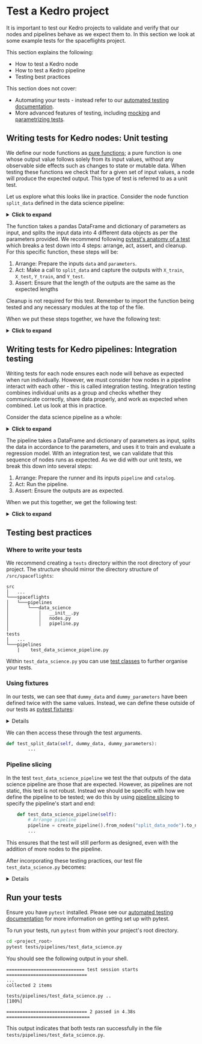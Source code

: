 # Test a Kedro project

It is important to test our Kedro projects to validate and verify that our nodes and pipelines behave as we expect them to. In this section we look at some example tests for the spaceflights project.

This section explains the following:

* How to test a Kedro node
* How to test a Kedro pipeline
* Testing best practices


This section does not cover:

* Automating your tests - instead refer to our [automated testing documentation](../development/automated_testing.md).
* More advanced features of testing, including [mocking](https://realpython.com/python-mock-library/#what-is-mocking) and [parametrizing tests](https://docs.pytest.org/en/7.1.x/example/parametrize.html).


## Writing tests for Kedro nodes: Unit testing

We define our node functions as [pure functions](https://realpython.com/python-functional-programming/#what-is-functional-programming); a pure function is one whose output value follows solely from its input values, without any observable side effects such as changes to state or mutable data. When testing these functions we check that for a given set of input values, a node will produce the expected output. This type of test is referred to as a unit test.

Let us explore what this looks like in practice. Consider the node function `split_data` defined in the data science pipeline:

<details>
<summary><b>Click to expand</b></summary>

```python
def split_data(data: pd.DataFrame, parameters: Dict) -> Tuple:
    """Splits data into features and targets training and test sets.

    Args:
        data: Data containing features and target.
        parameters: Parameters defined in parameters_data_science.yml.
    Returns:
        Split data.
    """
    X = data[parameters["features"]]
    y = data["price"]
    X_train, X_test, y_train, y_test = train_test_split(
        X, y, test_size=parameters["test_size"], random_state=parameters["random_state"]
    )
    return X_train, X_test, y_train, y_test
```

</details>

The function takes a pandas DataFrame and dictionary of parameters as input, and splits the input data into 4 different data objects as per the parameters provided. We recommend following [pytest's anatomy of a test](https://docs.pytest.org/en/7.1.x/explanation/anatomy.html#anatomy-of-a-test) which breaks a test down into 4  steps: arrange, act, assert, and cleanup. For this specific function, these steps will be:

1. Arrange: Prepare the inputs `data` and `parameters`.
2. Act: Make a call to `split_data` and capture the outputs with `X_train`, `X_test`, `Y_train`, and `Y_test`.
3. Assert: Ensure that the length of the outputs are the same as the expected lengths

Cleanup is not required for this test. Remember to import the function being tested and any necessary modules at the top of the file.

When we put these steps together, we have the following test:

<details>
<summary><b>Click to expand</b></summary>

```python
# NOTE: This example test is yet to be refactored.
# A complete version is available under the testing best practices section.

import pandas as pd
from spaceflights.pipelines.data_science.nodes import split_data

    def test_split_data():
        # Arrange
        dummy_data = pd.DataFrame(
        {"engines": [1, 2, 3],
         "crew": [4, 5, 6],
         "passenger_capacity": [5, 6, 7],
         "price": [120, 290, 30]})

        dummy_parameters = {"model_options":
                     {"test_size": 0.2,
                      "random_state": 3,
                      "features": ["engines", "passenger_capacity", "crew"]}}

        # Act
        X_train, X_test, y_train, y_test = split_data(dummy_data, dummy_parameters["model_options"])

        # Assert
        assert len(X_train) == 2
        assert len(y_train) == 2
        assert len(X_test) == 1
        assert len(y_test) == 1
```

</details>


## Writing tests for Kedro pipelines: Integration testing

Writing tests for each node ensures each node will behave as expected when run individually. However, we must consider how nodes in a pipeline interact with each other - this is called integration testing. Integration testing combines individual units as a group and checks whether they communicate correctly, share data properly, and work as expected when combined. Let us look at this in practice.

Consider the data science pipeline as a whole:

<details>
<summary><b>Click to expand</b></summary>

```python
from kedro.pipeline import Pipeline, node, pipeline
from .nodes import evaluate_model, split_data, train_model


def create_pipeline(**kwargs) -> Pipeline:
    return pipeline(
        [
            node(
                func=split_data,
                inputs=["model_input_table", "params:model_options"],
                outputs=["X_train", "X_test", "y_train", "y_test"],
                name="split_data_node",
            ),
            node(
                func=train_model,
                inputs=["X_train", "y_train"],
                outputs="regressor",
                name="train_model_node",
            ),
            node(
                func=evaluate_model,
                inputs=["regressor", "X_test", "y_test"],
                outputs=None,
                name="evaluate_model_node",
            ),
        ]
    )
```
</details>

The pipeline takes a DataFrame and dictionary of parameters as input, splits the data in accordance to the parameters, and uses it to train and evaluate a regression model. With an integration test, we can validate that this sequence of nodes runs as expected. As we did with our unit tests, we break this down into several steps:

1. Arrange: Prepare the runner and its inputs `pipeline` and `catalog`.
2. Act: Run the pipeline.
3. Assert: Ensure the outputs are as expected.

When we put this together, we get the following test:

<details>
<summary><b>Click to expand</b></summary>

```python
# NOTE: This example test is yet to be refactored.
# A complete version is available under the testing best practices section.

import pandas as pd
from kedro.io import DataCatalog, MemoryDataset
from kedro.runner import SequentialRunner
from spaceflights.pipelines.data_science import create_pipeline

    def test_data_science_pipeline():
        # Arrange pipeline
        pipeline = create_pipeline()

        # Arrange data catalog
        catalog = DataCatalog()

        dummy_data = pd.DataFrame(
        {"engines": [1, 2, 3],
         "crew": [4, 5, 6],
         "passenger_capacity": [5, 6, 7],
         "price": [120, 290, 30]})
        catalog.add("model_input_table", MemoryDataset(dummy_data))

        dummy_parameters = {"model_options":
                     {"test_size": 0.2,
                      "random_state": 3,
                      "features": ["engines", "passenger_capacity", "crew"]}}
        catalog.add_feed_dict({"params:model_options" : dummy_parameters["model_options"]})

        # Act
        output = SequentialRunner().run(pipeline, catalog)

        # Assert
        assert len(output) == 0

```

</details>

## Testing best practices

### Where to write your tests

We recommend creating a `tests` directory within the root directory of your project. The structure should mirror the directory structure of `/src/spaceflights`:

```
src
│   ...
└───spaceflights
│   └───pipelines
│       └───data_science
│           │   __init__.py
│           │   nodes.py
│           │   pipeline.py
│
tests
|   ...
└───pipelines
    |    test_data_science_pipeline.py
```

Within `test_data_science.py` you can use [test classes](https://docs.pytest.org/en/7.1.x/getting-started.html#group-multiple-tests-in-a-class) to further organise your tests.

### Using fixtures

In our tests, we can see that `dummy_data` and `dummy_parameters` have been defined twice with the same values. Instead, we can define these outside of our tests as [pytest fixtures](https://docs.pytest.org/en/6.2.x/fixture.html#fixture):

<details>

```python
import pytest

@pytest.fixture
def dummy_data():
    return pd.DataFrame(
        {"engines": [1, 2, 3],
         "crew": [4, 5, 6],
         "passenger_capacity": [5, 6, 7],
         "price": [120, 290, 30]})

@pytest.fixture
def dummy_parameters():
    parameters = {"model_options":
                     {"test_size": 0.2,
                      "random_state": 3,
                      "features": ["engines", "passenger_capacity", "crew"]}
                 }
    return parameters
```

</details>

We can then access these through the test arguments.

```python
def test_split_data(self, dummy_data, dummy_parameters):
        ...
```

### Pipeline slicing

In the test `test_data_science_pipeline` we test the that outputs of the data science pipeline are those that are expected. However, as pipelines are not static, this test is not robust. Instead we should be specific with how we define the pipeline to be tested; we do this by using [pipeline slicing](../nodes_and_pipelines/slice_a_pipeline.md#slice-a-pipeline-by-running-specified-nodes) to specify the pipeline's start and end:

```python
    def test_data_science_pipeline(self):
        # Arrange pipeline
        pipeline = create_pipeline().from_nodes("split_data_node").to_nodes("evaluate_model_node")
        ...
```

This ensures that the test will still perform as designed, even with the addition of more nodes to the pipeline.


After incorporating these testing practices, our test file `test_data_science.py` becomes:

<details>

```python
# tests/pipelines/test_data_science_pipeline.py

import pandas as pd
import pytest

from kedro.io import DataCatalog, MemoryDataset
from kedro.runner import SequentialRunner
from spaceflights.pipelines.data_science import create_pipeline
from spaceflights.pipelines.data_science.nodes import split_data

@pytest.fixture
def dummy_data():
    return pd.DataFrame(
        {"engines": [1, 2, 3],
         "crew": [4, 5, 6],
         "passenger_capacity": [5, 6, 7],
         "price": [120, 290, 30]})

@pytest.fixture
def dummy_parameters():
    parameters = {"model_options":
                     {"test_size": 0.2,
                      "random_state": 3,
                      "features": ["engines", "passenger_capacity", "crew"]}
                 }
    return parameters


class TestDataScienceNodes:
    def test_split_data(self, dummy_data, dummy_parameters):
        X_train, X_test, y_train, y_test = split_data(dummy_data, dummy_parameters["model_options"])
        assert len(X_train) == 2
        assert len(y_train) == 2
        assert len(X_test) == 1
        assert len(y_test) == 1

class TestDataSciencePipeline:
    def test_data_science_pipeline(self, dummy_data, dummy_parameters):
        pipeline = create_pipeline().from_nodes("split_data_node").to_nodes("evaluate_model_node")
        catalog = DataCatalog()
        catalog.add("model_input_table", MemoryDataset(dummy_data))
        catalog.add_feed_dict({"params:model_options" : dummy_parameters["model_options"]})

        output = SequentialRunner().run(pipeline, catalog)
        assert len(output) == 0

```

</details>

## Run your tests

Ensure you have `pytest` installed. Please see our [automated testing documentation](../development/automated_testing.md) for more information on getting set up with pytest.

To run your tests, run `pytest` from within your project's root directory.

```bash
cd <project_root>
pytest tests/pipelines/test_data_science.py
```

You should see the following output in your shell.

```
============================= test session starts ==============================
...
collected 2 items

tests/pipelines/test_data_science.py ..                                                  [100%]

============================== 2 passed in 4.38s ===============================
```

This output indicates that both tests ran successfully in the file `tests/pipelines/test_data_science.py`.
